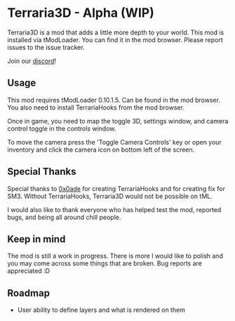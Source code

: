 # Terraria3D - Alpha (WIP)
Terraria3D is a mod that adds a little more depth to your world. This mod is installed via tModLoader. You can find it in the mod browser. Please report issues to the issue tracker.

Join our [discord](https://discord.gg/3QdTHrV)!
## Usage
This mod requires tModLoader 0.10.1.5. Can be found in the mod browser. You also need to install TerrariaHooks from the mod browser.

Once in game, you need to map the toggle 3D, settings window, and camera control toggle in the controls window.

To move the camera press the 'Toggle Camera Controls' key or open your inventory and click the camera icon on bottom left of the screen.

## Special Thanks
Special thanks to [0x0ade](https://github.com/0x0ade) for creating TerrariaHooks and for creating fix for SM3. Without TerrariaHooks, Terraria3D would not be possible on tML. 

I would also like to thank everyone who has helped test the mod, reported bugs, and being all around chill people. 

## Keep in mind
The mod is still a work in progress. There is more I would like to polish and you may come across some things that are broken. Bug reports are appreciated :D

## Roadmap
- User ability to define layers and what is rendered on them
